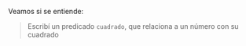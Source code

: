 Veamos si se entiende: 

> Escribí un predicado `cuadrado`, que relaciona a un número con su cuadrado